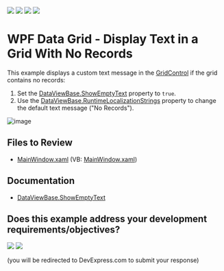 <!-- default badges list -->
![](https://img.shields.io/endpoint?url=https://codecentral.devexpress.com/api/v1/VersionRange/128649877/24.2.1%2B)
[![](https://img.shields.io/badge/Open_in_DevExpress_Support_Center-FF7200?style=flat-square&logo=DevExpress&logoColor=white)](https://supportcenter.devexpress.com/ticket/details/E1786)
[![](https://img.shields.io/badge/📖_How_to_use_DevExpress_Examples-e9f6fc?style=flat-square)](https://docs.devexpress.com/GeneralInformation/403183)
[![](https://img.shields.io/badge/💬_Leave_Feedback-feecdd?style=flat-square)](#does-this-example-address-your-development-requirementsobjectives)
<!-- default badges end -->

# WPF Data Grid - Display Text in a Grid With No Records

This example displays a custom text message in the [GridControl](https://docs.devexpress.com/WPF/DevExpress.Xpf.Grid.GridControl) if the grid contains no records:

1. Set the [DataViewBase.ShowEmptyText](https://docs.devexpress.com/WPF/DevExpress.Xpf.Grid.DataViewBase.ShowEmptyText) property to `true`.
2. Use the [DataViewBase.RuntimeLocalizationStrings](https://docs.devexpress.com/WPF/DevExpress.Xpf.Grid.DataViewBase.RuntimeLocalizationStrings) property to change the default text message ("No Records").

![image](https://github.com/DevExpress-Examples/wpf-data-grid-display-text-in-grid-with-no-records/assets/65009440/75dfd446-af13-4812-9587-ecaf9a012ba2)

## Files to Review

* [MainWindow.xaml](./CS/GridExample/MainWindow.xaml) (VB: [MainWindow.xaml](./VB/GridExample/MainWindow.xaml))

## Documentation

* [DataViewBase.ShowEmptyText](https://docs.devexpress.com/WPF/DevExpress.Xpf.Grid.DataViewBase.ShowEmptyText)
<!-- feedback -->
## Does this example address your development requirements/objectives?

[<img src="https://www.devexpress.com/support/examples/i/yes-button.svg"/>](https://www.devexpress.com/support/examples/survey.xml?utm_source=github&utm_campaign=wpf-data-grid-display-text-in-grid-with-no-records&~~~was_helpful=yes) [<img src="https://www.devexpress.com/support/examples/i/no-button.svg"/>](https://www.devexpress.com/support/examples/survey.xml?utm_source=github&utm_campaign=wpf-data-grid-display-text-in-grid-with-no-records&~~~was_helpful=no)

(you will be redirected to DevExpress.com to submit your response)
<!-- feedback end -->
